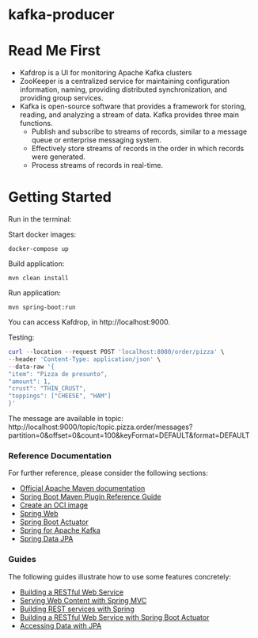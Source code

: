 # kafka-producer
# Read Me First

* Kafdrop is a UI for monitoring Apache Kafka clusters
* ZooKeeper is a centralized service for maintaining configuration information, naming, providing distributed synchronization, and providing group services.
* Kafka is open-source software that provides a framework for storing, reading, and analyzing a stream of data. Kafka provides three main functions.
  - Publish and subscribe to streams of records, similar to a message queue or enterprise messaging system.
  - Effectively store streams of records in the order in which records were generated.
  - Process streams of records in real-time.


# Getting Started

Run in the terminal:

Start docker images:
```
docker-compose up
```

Build application:
```
mvn clean install
```

Run application:
```
mvn spring-boot:run
```

You can access Kafdrop, in http://localhost:9000.

Testing:

```powershell
curl --location --request POST 'localhost:8080/order/pizza' \
--header 'Content-Type: application/json' \
--data-raw '{
"item": "Pizza de presunto",
"amount": 1,
"crust": "THIN_CRUST",
"toppings": ["CHEESE", "HAM"]
}'
```

The message are available in topic:
http://localhost:9000/topic/topic.pizza.order/messages?partition=0&offset=0&count=100&keyFormat=DEFAULT&format=DEFAULT


### Reference Documentation
For further reference, please consider the following sections:

* [Official Apache Maven documentation](https://maven.apache.org/guides/index.html)
* [Spring Boot Maven Plugin Reference Guide](https://docs.spring.io/spring-boot/docs/2.7.7/maven-plugin/reference/html/)
* [Create an OCI image](https://docs.spring.io/spring-boot/docs/2.7.7/maven-plugin/reference/html/#build-image)
* [Spring Web](https://docs.spring.io/spring-boot/docs/2.7.7/reference/htmlsingle/#web)
* [Spring Boot Actuator](https://docs.spring.io/spring-boot/docs/2.7.7/reference/htmlsingle/#actuator)
* [Spring for Apache Kafka](https://docs.spring.io/spring-boot/docs/2.7.7/reference/htmlsingle/#messaging.kafka)
* [Spring Data JPA](https://docs.spring.io/spring-boot/docs/2.7.7/reference/htmlsingle/#data.sql.jpa-and-spring-data)

### Guides
The following guides illustrate how to use some features concretely:

* [Building a RESTful Web Service](https://spring.io/guides/gs/rest-service/)
* [Serving Web Content with Spring MVC](https://spring.io/guides/gs/serving-web-content/)
* [Building REST services with Spring](https://spring.io/guides/tutorials/rest/)
* [Building a RESTful Web Service with Spring Boot Actuator](https://spring.io/guides/gs/actuator-service/)
* [Accessing Data with JPA](https://spring.io/guides/gs/accessing-data-jpa/)

